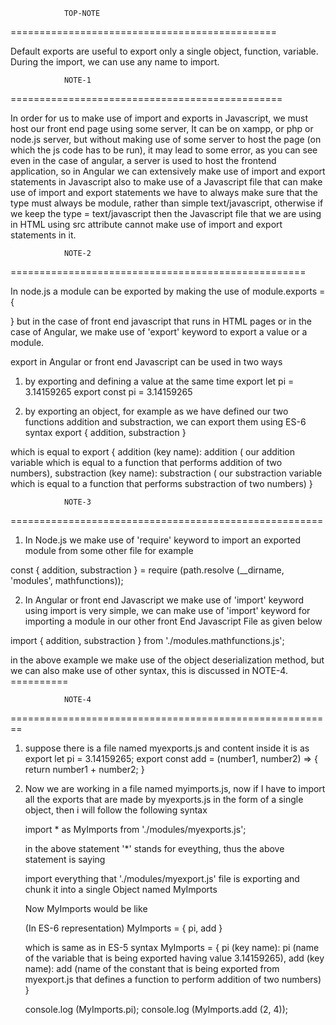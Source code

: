 
                TOP-NOTE
==============================================

Default exports are useful to export only a single object, function, variable. 
During the import, we can use any name to import.

                NOTE-1
===============================================

In order for us to make use of import and exports
in Javascript, we must host our front end page using
some server, It can be on xampp, or php or node.js server,
but without making use of some server to host the page (on which
the js code has to be run), it may lead to some error,
as you can see even in the case of angular, a server is used to host the
frontend application, so in Angular we can extensively make use of
import and export statements in Javascript also to make use of a Javascript file
that can make use of import and export statements we have to always make sure that
the type must always be module, rather than simple text/javascript, otherwise if
we keep the type = text/javascript then the Javascript file that we are using in HTML
using src attribute cannot make use of import and export statements in it.


                NOTE-2
===================================================

In node.js a module can be exported by making the use
of module.exports = {

}
but in the case of front end javascript that runs in HTML
pages or in the case of Angular, we make use of 'export' keyword
to export a value or a module.

export in Angular or front end Javascript can be used in two ways

1. by exporting and defining a value at the same time
export let pi = 3.14159265
export const pi = 3.14159265

2. by exporting an object, for example as we have defined our two functions
addition and substraction, we can export them using ES-6 syntax
export {
    addition,
    substraction
}

which is equal to
export {
    addition (key name): addition ( our addition variable which is equal to a function that performs addition of two numbers),
    substraction (key name): substraction ( our substraction variable which is equal to a function that performs substraction of two numbers)
}


                NOTE-3
======================================================

1. In Node.js we make use of 'require' keyword to import an exported module
from some other file for example

const { addition, substraction } = require (path.resolve (__dirname, 'modules', mathfunctions));

2. In Angular or front end Javascript we make use of 'import' keyword
using import is very simple, we can make use of 'import' keyword for importing a module in
our other front End Javascript File as given below

import { addition, substraction } from './modules.mathfunctions.js';

in the above example we make use of the object deserialization method,
but we can also make use of other syntax, this is discussed in NOTE-4.
                                                            ==========



                NOTE-4
========================================================
1. suppose there is a file named myexports.js
    and content inside it is as
    export let pi = 3.14159265;
    export const add = (number1, number2) => {
        return number1 + number2;
    }

2. Now we are working in a file named myimports.js,
    now if I have to import all the exports that are made by myexports.js
    in the form of a single object, then i will follow the following syntax

    import * as MyImports from './modules/myexports.js';

    in the above statement '*' stands for eveything,
    thus the above statement is saying
    
    import everything that './modules/myexport.js' file is exporting and chunk it into a single Object
    named MyImports

    Now MyImports would be like

    (In ES-6 representation)
    MyImports = {
        pi,
        add
    }

    which is same as in ES-5 syntax
    MyImports = {
        pi (key name): pi (name of the variable that is being exported having value 3.14159265),
        add (key name): add (name of the constant that is being exported from myexport.js that defines a function to perform addition of two numbers)
    }

    console.log (MyImports.pi);
    console.log (MyImports.add (2, 4));